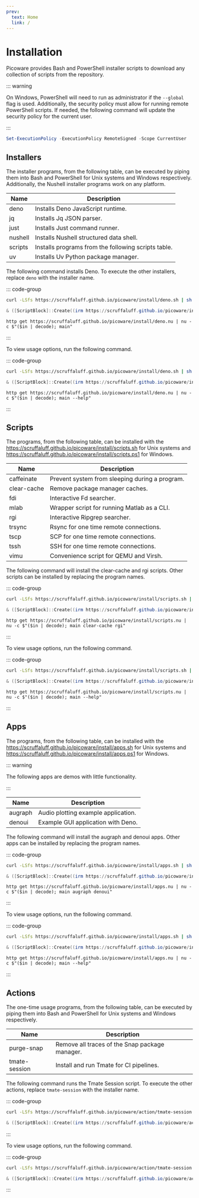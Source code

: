 ```yaml
---
prev:
  text: Home
  link: /
---
```


# Installation

Picoware provides Bash and PowerShell installer scripts to download any
collection of scripts from the repository.

::: warning

On Windows, PowerShell will need to run as administrator if the `--global` flag
is used. Additionally, the security policy must allow for running remote
PowerShell scripts. If needed, the following command will update the security
policy for the current user.

:::

```powershell
Set-ExecutionPolicy -ExecutionPolicy RemoteSigned -Scope CurrentUser
```

## Installers

The installer programs, from the following table, can be executed by piping them
into Bash and PowerShell for Unix systems and Windows respectively.
Additionally, the Nushell installer programs work on any platform.

| Name    | Description                                         |
| ------- | --------------------------------------------------- |
| deno    | Installs Deno JavaScript runtime.                   |
| jq      | Installs Jq JSON parser.                            |
| just    | Installs Just command runner.                       |
| nushell | Installs Nushell structured data shell.             |
| scripts | Installs programs from the following scripts table. |
| uv      | Installs Uv Python package manager.                 |

The following command installs Deno. To execute the other installers, replace
`deno` with the installer name.

::: code-group

```sh [Bash]
curl -LSfs https://scruffaluff.github.io/picoware/install/deno.sh | sh
```

```powershell [PowerShell]
& ([ScriptBlock]::Create((irm https://scruffaluff.github.io/picoware/install/deno.ps1)))
```

```nushell [Nushell]
http get https://scruffaluff.github.io/picoware/install/deno.nu | nu -c $"($in | decode); main"
```

:::

To view usage options, run the following command.

::: code-group

```sh [Bash]
curl -LSfs https://scruffaluff.github.io/picoware/install/deno.sh | sh -s -- --help
```

```powershell [PowerShell]
& ([ScriptBlock]::Create((irm https://scruffaluff.github.io/picoware/install/deno.ps1))) --help
```

```nushell [Nushell]
http get https://scruffaluff.github.io/picoware/install/deno.nu | nu -c $"($in | decode); main --help"
```

:::

## Scripts

The programs, from the following table, can be installed with the
https://scruffaluff.github.io/picoware/install/scripts.sh for Unix systems and
https://scruffaluff.github.io/picoware/install/scripts.ps1 for Windows.

| Name        | Description                                    |
| ----------- | ---------------------------------------------- |
| caffeinate  | Prevent system from sleeping during a program. |
| clear-cache | Remove package manager caches.                 |
| fdi         | Interactive Fd searcher.                       |
| mlab        | Wrapper script for running Matlab as a CLI.    |
| rgi         | Interactive Ripgrep searcher.                  |
| trsync      | Rsync for one time remote connections.         |
| tscp        | SCP for one time remote connections.           |
| tssh        | SSH for one time remote connections.           |
| vimu        | Convenience script for QEMU and Virsh.         |

The following command will install the clear-cache and rgi scripts. Other
scripts can be installed by replacing the program names.

::: code-group

```sh [Bash]
curl -LSfs https://scruffaluff.github.io/picoware/install/scripts.sh | sh -s -- clear-cache rgi
```

```powershell [PowerShell]
& ([ScriptBlock]::Create((irm https://scruffaluff.github.io/picoware/install/scripts.ps1))) clear-cache rgi
```

```nushell [Nushell]
http get https://scruffaluff.github.io/picoware/install/scripts.nu | nu -c $"($in | decode); main clear-cache rgi"
```

:::

To view usage options, run the following command.

::: code-group

```sh [Bash]
curl -LSfs https://scruffaluff.github.io/picoware/install/scripts.sh | sh -s -- --help
```

```powershell [PowerShell]
& ([ScriptBlock]::Create((irm https://scruffaluff.github.io/picoware/install/scripts.ps1))) --help
```

```nushell [Nushell]
http get https://scruffaluff.github.io/picoware/install/scripts.nu | nu -c $"($in | decode); main --help"
```

:::

## Apps

The programs, from the following table, can be installed with the
https://scruffaluff.github.io/picoware/install/apps.sh for Unix systems and
https://scruffaluff.github.io/picoware/install/apps.ps1 for Windows.

::: warning

The following apps are demos with little functionality.

:::

| Name    | Description                         |
| ------- | ----------------------------------- |
| augraph | Audio plotting example application. |
| denoui  | Example GUI application with Deno.  |

The following command will install the augraph and denoui apps. Other apps can
be installed by replacing the program names.

::: code-group

```sh [Bash]
curl -LSfs https://scruffaluff.github.io/picoware/install/apps.sh | sh -s -- augraph denoui
```

```powershell [PowerShell]
& ([ScriptBlock]::Create((irm https://scruffaluff.github.io/picoware/install/apps.ps1))) augraph denoui
```

```nushell [Nushell]
http get https://scruffaluff.github.io/picoware/install/apps.nu | nu -c $"($in | decode); main augraph denoui"
```

:::

To view usage options, run the following command.

::: code-group

```sh [Bash]
curl -LSfs https://scruffaluff.github.io/picoware/install/apps.sh | sh -s -- --help
```

```powershell [PowerShell]
& ([ScriptBlock]::Create((irm https://scruffaluff.github.io/picoware/install/apps.ps1))) --help
```

```nushell [Nushell]
http get https://scruffaluff.github.io/picoware/install/apps.nu | nu -c $"($in | decode); main --help"
```

:::

## Actions

The one-time usage programs, from the following table, can be executed by piping
them into Bash and PowerShell for Unix systems and Windows respectively.

| Name          | Description                                    |
| ------------- | ---------------------------------------------- |
| purge-snap    | Remove all traces of the Snap package manager. |
| tmate-session | Install and run Tmate for CI pipelines.        |

The following command runs the Tmate Session script. To execute the other
actions, replace `tmate-session` with the installer name.

::: code-group

```sh [Bash]
curl -LSfs https://scruffaluff.github.io/picoware/action/tmate-session.sh | sh
```

```powershell [PowerShell]
& ([ScriptBlock]::Create((irm https://scruffaluff.github.io/picoware/action/tmate-session.ps1)))
```

:::

To view usage options, run the following command.

::: code-group

```sh [Bash]
curl -LSfs https://scruffaluff.github.io/picoware/action/tmate-session.sh | sh -s -- --help
```

```powershell [PowerShell]
& ([ScriptBlock]::Create((irm https://scruffaluff.github.io/picoware/action/tmate-session.ps1))) --help
```

:::
